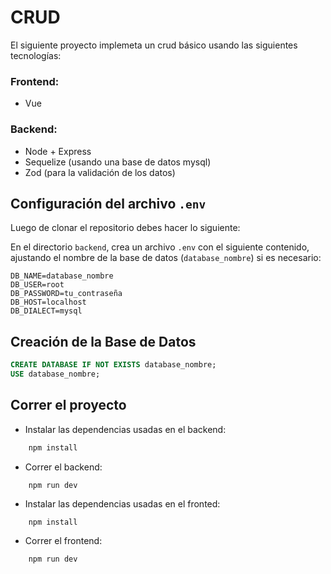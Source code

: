 # CRUD  
El siguiente proyecto implemeta un crud básico usando las siguientes tecnologías: 
  
### Frontend:  
- Vue 
  
### Backend:  
- Node + Express  
- Sequelize (usando una base de datos mysql)  
- Zod (para la validación de los datos)  

## Configuración del archivo `.env`
Luego de clonar el repositorio debes hacer lo siguiente:  

En el directorio `backend`, crea un archivo `.env` con el siguiente contenido, ajustando el nombre de la base de datos (`database_nombre`) si es necesario:

```properties
DB_NAME=database_nombre
DB_USER=root
DB_PASSWORD=tu_contraseña
DB_HOST=localhost
DB_DIALECT=mysql  
```

## Creación de la Base de Datos  
```sql
CREATE DATABASE IF NOT EXISTS database_nombre;
USE database_nombre;
```  
  
## Correr el proyecto  
  
- Instalar las dependencias usadas en el backend:  

```bash
    npm install
```  
  
- Correr el backend:  
  
```
    npm run dev
```  
  
- Instalar las dependencias usadas en el fronted:  

```bash
    npm install
```  
  
- Correr el frontend:  
  
```
    npm run dev
```

